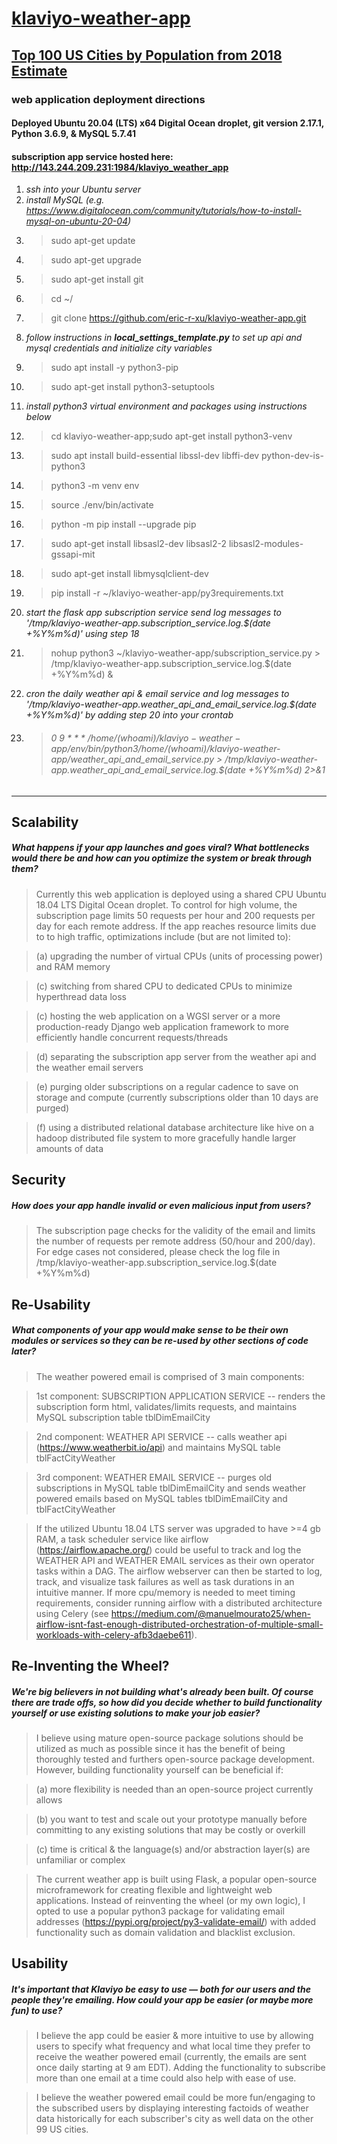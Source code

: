 # [klaviyo-weather-app](https://www.klaviyo.com/weather-app)
## [Top 100 US Cities by Population from 2018 Estimate](https://en.wikipedia.org/wiki/List_of_United_States_cities_by_population)
### web application deployment directions
#### Deployed Ubuntu 20.04 (LTS) x64 Digital Ocean droplet, git version 2.17.1, Python 3.6.9, & MySQL 5.7.41 
#### subscription app service hosted here: http://143.244.209.231:1984/klaviyo_weather_app
1. *ssh into your Ubuntu server*
2. *install MySQL (e.g. https://www.digitalocean.com/community/tutorials/how-to-install-mysql-on-ubuntu-20-04)*
3. > sudo apt-get update
4. > sudo apt-get upgrade
5. > sudo apt-get install git
6. > cd ~/
7. > git clone https://github.com/eric-r-xu/klaviyo-weather-app.git
8. *follow instructions in **local_settings_template.py** to set up api and mysql credentials and initialize city variables*
9. > sudo apt install -y python3-pip
10. > sudo apt-get install python3-setuptools
11. *install python3 virtual environment and packages using instructions below*
12. > cd klaviyo-weather-app;sudo apt-get install python3-venv
13. > sudo apt install build-essential libssl-dev libffi-dev python-dev-is-python3
14. > python3 -m venv env 
15. > source ./env/bin/activate
16. > python -m pip install --upgrade pip
17. > sudo apt-get install libsasl2-dev libsasl2-2 libsasl2-modules-gssapi-mit
18. > sudo apt-get install libmysqlclient-dev
19. > pip install -r ~/klaviyo-weather-app/py3requirements.txt
20. *start the flask app subscription service send log messages to '/tmp/klaviyo-weather-app.subscription_service.log.$(date +\%Y\%m\%d)' using step 18*
21. > nohup python3 ~/klaviyo-weather-app/subscription_service.py > /tmp/klaviyo-weather-app.subscription_service.log.$(date +\%Y\%m\%d) &
22. *cron the daily weather api & email service and log messages to '/tmp/klaviyo-weather-app.weather_api_and_email_service.log.$(date +\%Y\%m\%d)' by adding step 20 into your crontab*
23.  > ###### 0 9 * * * /home/$(whoami)/klaviyo-weather-app/env/bin/python3 /home/$(whoami)/klaviyo-weather-app/weather_api_and_email_service.py > /tmp/klaviyo-weather-app.weather_api_and_email_service.log.$(date +\%Y\%m\%d) 2>&1

-----------------------------------------------------------------------------------------------------------------------------

## Scalability 
##### What happens if your app launches and goes viral? What bottlenecks would there be and how can you optimize the system or break through them?

>Currently this web application is deployed using a shared CPU Ubuntu 18.04 LTS Digital Ocean droplet.  To control for high volume, the subscription page limits 50 requests per hour and 200 requests per day for each remote address.  If the app reaches resource limits due to to high traffic, optimizations include (but are not limited to):

>(a) upgrading the number of virtual CPUs (units of processing power) and RAM memory

>(c) switching from shared CPU to dedicated CPUs to minimize hyperthread data loss

>(c) hosting the web application on a WGSI server or a more production-ready Django web application framework to more efficiently handle concurrent requests/threads

>(d) separating the subscription app server from the weather api and the weather email servers

>(e) purging older subscriptions on a regular cadence to save on storage and compute (currently subscriptions older than 10 days are purged)

>(f) using a distributed relational database architecture like hive on a hadoop distributed file system to more gracefully handle larger amounts of data



## Security 
##### How does your app handle invalid or even malicious input from users?

>The subscription page checks for the validity of the email and limits the number of requests per remote address (50/hour and 200/day).  For edge cases not considered, please check the log file in /tmp/klaviyo-weather-app.subscription_service.log.$(date +\%Y\%m\%d)

## Re-Usability 
##### What components of your app would make sense to be their own modules or services so they can be re-used by other sections of code later?

>The weather powered email is comprised of 3 main components: 

>1st component: SUBSCRIPTION APPLICATION SERVICE -- renders the subscription form html, validates/limits requests, and maintains MySQL subscription table tblDimEmailCity

>2nd component: WEATHER API SERVICE -- calls weather api (https://www.weatherbit.io/api) and maintains MySQL table tblFactCityWeather

>3rd component: WEATHER EMAIL SERVICE -- purges old subscriptions in MySQL table tblDimEmailCity and sends weather powered emails based on MySQL tables tblDimEmailCity and tblFactCityWeather

>If the utilized Ubuntu 18.04 LTS server was upgraded to have >=4 gb RAM, a task scheduler service like airflow (https://airflow.apache.org/) could be useful to track and log the WEATHER API and WEATHER EMAIL services as their own operator tasks within a DAG.  The airflow webserver can then be started to log, track, and visualize task failures as well as task durations in an intuitive manner.  If more cpu/memory is needed to meet timing requirements, consider running airflow with a distributed architecture using Celery (see https://medium.com/@manuelmourato25/when-airflow-isnt-fast-enough-distributed-orchestration-of-multiple-small-workloads-with-celery-afb3daebe611).

## Re-Inventing the Wheel? 
##### We're big believers in not building what's already been built. Of course there are trade offs, so how did you decide whether to build functionality yourself or use existing solutions to make your job easier?

>I believe using mature open-source package solutions should be utilized as much as possible since it has the benefit of being thoroughly tested and furthers open-source package development.  However, building functionality yourself can be beneficial if:

>(a) more flexibility is needed than an open-source project currently allows 

>(b) you want to test and scale out your prototype manually before committing to any existing solutions that may be costly or overkill

>(c) time is critical & the language(s) and/or abstraction layer(s) are unfamiliar or complex

>The current weather app is built using Flask, a popular open-source microframework for creating flexible and lightweight web applications.  Instead of reinventing the wheel (or my own logic), I opted to use a popular python3 package for validating email addresses (https://pypi.org/project/py3-validate-email/) with added functionality such as domain validation and blacklist exclusion.


## Usability 
##### It's important that Klaviyo be easy to use — both for our users and the people they're emailing. How could your app be easier (or maybe more fun) to use?

>I believe the app could be easier & more intuitive to use by allowing users to specify what frequency and what local time they prefer to receive the weather powered email (currently, the emails are sent once daily starting at 9 am EDT).  Adding the functionality to subscribe more than one email at a time could also help with ease of use.


>I believe the weather powered email could be more fun/engaging to the subscribed users by displaying interesting factoids of weather data historically for each subscriber's city as well data on the other 99 US cities.  
